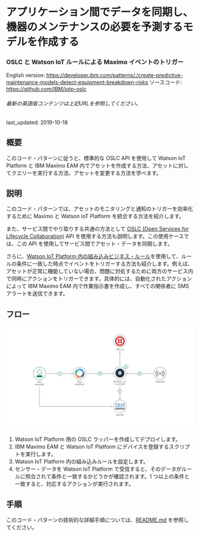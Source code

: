 # アプリケーション間でデータを同期し、機器のメンテナンスの必要を予測するモデルを作成する

### OSLC と Watson IoT ルールによる Maximo イベントのトリガー

English version: https://developer.ibm.com/patterns/./create-predictive-maintenance-models-detect-equipment-breakdown-risks
  ソースコード: https://github.com/IBM/iotp-oslc

###### 最新の英語版コンテンツは上記URLを参照してください。
last_updated: 2019-10-18

 ## 概要

このコード・パターンに従うと、標準的な OSLC API を使用して Watson IoT Platform と IBM Maximo EAM 内でアセットを作成する方法、アセットに対してクエリーを実行する方法、アセットを変更する方法を学べます。

## 説明

このコード・パターンでは、アセットのモニタリングと通知のトリガーを効率化するために Maximo と Watson IoT Platform を統合する方法を紹介します。

また、サービス間でやり取りする共通の方法として [OSLC (Open Services for Lifecycle Collaboration)](https://www.ibm.com/support/knowledgecenter/ja/SSYQBZ_9.5.0/com.ibm.help.common.oslc.doc/topics/c_oslc_overview.html) API を使用する方法も説明します。この使用ケースでは、この API を使用してサービス間でアセット・データを同期します。

さらに、[Watson IoT Platform 内の組み込みビジネス・ルール](https://www.ibm.com/support/knowledgecenter/ja/SSQP8H/iot/platform/reference/embeddedrules/rules_api.html)を使用して、ルールの条件に一致した時点でイベントをトリガーする方法も紹介します。例えば、アセットが正常に機能していない場合、問題に対処するために両方のサービス内で同時にアクションをトリガーできます。具体的には、自動化されたアクションによって IBM Maximo EAM 内で作業指示書を作成し、すべての関係者に SMS アラートを送信できます。

## フロー

![フロー](./images/predictive-maintenance-oslc-iot-maximo.png)

1. Watson IoT Platform 用の OSLC ラッパーを作成してデプロイします。
1. IBM Maximo EAM と Watson IoT Platform にデバイスを登録するスクリプトを実行します。
1. Watson IoT Platform 内の組み込みルールを設定します。
1. センサー・データを Watson IoT Platform で受信すると、そのデータがルールに照合されて条件と一致するかどうかが確認されます。1 つ以上の条件と一致すると、対応するアクションが実行されます。

## 手順

このコード・パターンの技術的な詳細手順については、[README.md](https://github.com/IBM/iotp-oslc/blob/master/README.md) を参照してください。
